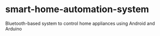 # smart-home-automation-system
Bluetooth-based system to control home appliances using Android and Arduino
